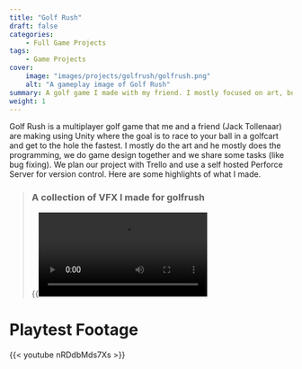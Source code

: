 ```yaml
---
title: "Golf Rush"
draft: false
categories: 
    - Full Game Projects
tags: 
    - Game Projects
cover:
    image: "images/projects/golfrush/golfrush.png"
    alt: "A gameplay image of Golf Rush"
summary: A golf game I made with my friend. I mostly focused on art, but I have also done some programming & design.
weight: 1
---
```


Golf Rush is a multiplayer golf game that me and a friend
(Jack Tollenaar) are making using Unity where the goal is
to race to your ball in a golfcart and get to the hole the
fastest. I mostly do the art and he mostly does the
programming, we do game design together and we share
some tasks (like bug fixing). We plan our project with
Trello and use a self hosted Perforce Server for version control.
Here are some highlights of what I made.

> ### A collection of VFX I made for golfrush
>{{<video src="/images/projects/golfrush/GolfrushCompVFX.mp4" >}}


# Playtest Footage
{{< youtube nRDdbMds7Xs >}}